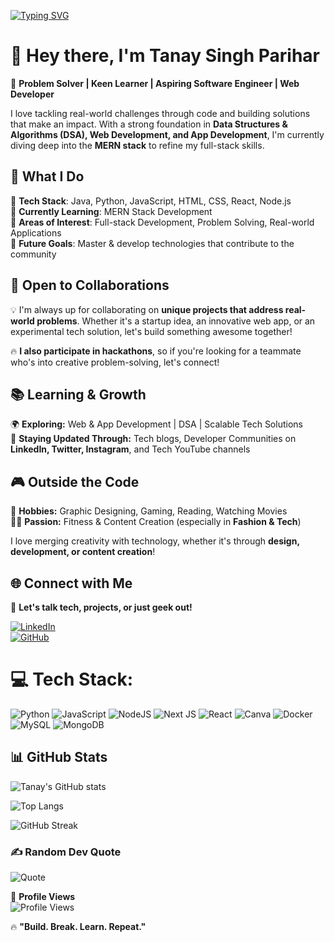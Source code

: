 [![Typing SVG](https://readme-typing-svg.demolab.com?font=Fira+Code&pause=1000&center=true&vCenter=true&width=600&lines=Problem+Solver+%7C+Aspiring+Software+Engineer;Building+Tech+That+Solves+Real-World+Problems;Mastering+DSA+%26+Full-Stack+Development)](https://git.io/typing-svg)

# 👋 Hey there, I'm **Tanay Singh Parihar**  

🚀 **Problem Solver | Keen Learner | Aspiring Software Engineer | Web Developer**  

I love tackling real-world challenges through code and building solutions that make an impact. With a strong foundation in **Data Structures & Algorithms (DSA), Web Development, and App Development**, I'm currently diving deep into the **MERN stack** to refine my full-stack skills.  



## 🚀 What I Do  

🔹 **Tech Stack**: Java, Python, JavaScript, HTML, CSS, React, Node.js  
🔹 **Currently Learning**: MERN Stack Development  
🔹 **Areas of Interest**: Full-stack Development, Problem Solving, Real-world Applications  
🔹 **Future Goals**: Master & develop technologies that contribute to the community  



## 🤝 Open to Collaborations  

💡 I'm always up for collaborating on **unique projects that address real-world problems**. Whether it's a startup idea, an innovative web app, or an experimental tech solution, let's build something awesome together!  

🔥 **I also participate in hackathons**, so if you're looking for a teammate who's into creative problem-solving, let's connect!  



## 📚 Learning & Growth  

🌍 **Exploring:** Web & App Development | DSA | Scalable Tech Solutions  
📖 **Staying Updated Through:** Tech blogs, Developer Communities on **LinkedIn, Twitter, Instagram**, and Tech YouTube channels  



## 🎮 Outside the Code  

🎨 **Hobbies:** Graphic Designing, Gaming, Reading, Watching Movies  
🏋️‍♂️ **Passion:** Fitness & Content Creation (especially in **Fashion & Tech**)  

I love merging creativity with technology, whether it's through **design, development, or content creation**!  



## 🌐 Connect with Me  

📌 **Let's talk tech, projects, or just geek out!**  

[![LinkedIn](https://img.shields.io/badge/LinkedIn-%230077B5.svg?logo=linkedin&logoColor=white)](https://linkedin.com/in/your-profile)  
[![GitHub](https://img.shields.io/badge/GitHub-%23121011.svg?logo=github&logoColor=white)](https://github.com/your-username)  




# 💻 Tech Stack:
![Python](https://img.shields.io/badge/python-3670A0?style=for-the-badge&logo=python&logoColor=ffdd54) ![JavaScript](https://img.shields.io/badge/javascript-%23323330.svg?style=for-the-badge&logo=javascript&logoColor=%23F7DF1E) ![NodeJS](https://img.shields.io/badge/node.js-6DA55F?style=for-the-badge&logo=node.js&logoColor=white) ![Next JS](https://img.shields.io/badge/Next-black?style=for-the-badge&logo=next.js&logoColor=white) ![React](https://img.shields.io/badge/react-%2320232a.svg?style=for-the-badge&logo=react&logoColor=%2361DAFB) ![Canva](https://img.shields.io/badge/Canva-%2300C4CC.svg?style=for-the-badge&logo=Canva&logoColor=white) ![Docker](https://img.shields.io/badge/docker-%230db7ed.svg?style=for-the-badge&logo=docker&logoColor=white) ![MySQL](https://img.shields.io/badge/mysql-4479A1.svg?style=for-the-badge&logo=mysql&logoColor=white) ![MongoDB](https://img.shields.io/badge/MongoDB-%234ea94b.svg?style=for-the-badge&logo=mongodb&logoColor=white)



## 📊 GitHub Stats  

![Tanay's GitHub stats](https://github-readme-stats.vercel.app/api?username=TanaySingh02&theme=dark&hide_border=false&include_all_commits=true&count_private=true)  

![Top Langs](https://github-readme-stats.vercel.app/api/top-langs/?username=TanaySingh02&theme=dark&hide_border=false&layout=compact)  

![GitHub Streak](https://github-readme-streak-stats.herokuapp.com/?user=TanaySingh02&theme=dark&hide_border=false)  



### ✍️ Random Dev Quote  

![Quote](https://quotes-github-readme.vercel.app/api?type=horizontal&theme=dark)  



🔗 **Profile Views**  
![Profile Views](https://komarev.com/ghpvc/?username=TanaySingh02&color=blue)  

🔥 **"Build. Break. Learn. Repeat."**  



